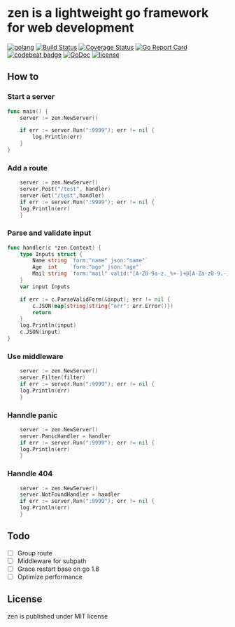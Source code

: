 # zen is a lightweight go framework for web development

[![golang](https://img.shields.io/badge/Language-Go-green.svg?style=flat)](https://golang.org)
[![Build Status](https://travis-ci.org/philchia/zen.svg?branch=master)](https://travis-ci.org/philchia/zen)
[![Coverage Status](https://coveralls.io/repos/github/philchia/zen/badge.svg?branch=master)](https://coveralls.io/github/philchia/zen?branch=master)
[![Go Report Card](https://goreportcard.com/badge/github.com/philchia/zen)](https://goreportcard.com/report/github.com/philchia/zen)
[![codebeat badge](https://codebeat.co/badges/fdac6135-0381-45f4-8972-4234f485e6c5)](https://codebeat.co/projects/github-com-philchia-zen-master)
[![GoDoc](https://godoc.org/github.com/philchia/zen?status.svg)](https://godoc.org/github.com/philchia/zen)
[![license](https://img.shields.io/github/license/mashape/apistatus.svg)](https://opensource.org/licenses/MIT)

## How to

### Start a server

```go
func main() {
	server := zen.NewServer()

	if err := server.Run(":9999"); err != nil {
		log.Println(err)
	}
}
```

### Add a route

```go
	server := zen.NewServer()
	server.Post("/test", handler)
	server.Get("/test",handler)
	if err := server.Run(":9999"); err != nil {
	log.Println(err)
	}
```

### Parse and validate input

```go
func handler(c *zen.Context) {
	type Inputs struct {
		Name string `form:"name" json:"name"`
		Age  int    `form:"age" json:"age"`
		Mail string `form:"mail" valid:"[A-Z0-9a-z._%+-]+@[A-Za-z0-9.-]+\\.[A-Za-z]{2,64}" msg:"邮件格式错误" json:"mail"`
	}
	var input Inputs

	if err := c.ParseValidForm(&input); err != nil {
		c.JSON(map[string]string{"err": err.Error()})
		return
	}
	log.Println(input)
	c.JSON(input)
}
```

### Use middleware

```go
	server := zen.NewServer()
	server.Filter(filter)
	if err := server.Run(":9999"); err != nil {
	log.Println(err)
	}
```

### Hanndle panic

```go
	server := zen.NewServer()
	server.PanicHandler = handler
	if err := server.Run(":9999"); err != nil {
	log.Println(err)
	}
```

### Hanndle 404

```go
	server := zen.NewServer()
	server.NotFoundHandler = handler
	if err := server.Run(":9999"); err != nil {
	log.Println(err)
	}
```

## Todo

- [ ] Group route
- [ ] Middleware for subpath
- [ ] Grace restart base on go 1.8
- [ ] Optimize performance

## License

zen is published under MIT license